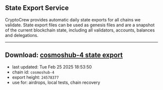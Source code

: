 ## State Export Service
CryptoCrew provides automatic daily state exports for all chains we validate. State export files can be used as genesis files and are a snapshot of the current blockchain state, including all validators, accounts, balances and delegations.

---
**Download: [cosmoshub-4 state export](https://dl-eu2.ccvalidators.com/SERVICE/cosmoshub/cosmoshub-4_export_24578377.json)**
---

- last updated: Tue Feb 25 2025 18:53:50
- chain id: `cosmoshub-4`
- export height: `24578377`
- use for: airdrops, local tests, chain recovery
